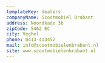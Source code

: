 ```yaml
---
templateKey: dealers
companyName: Scootmobiel Brabant
address: Noordkade 3b
zipCode: 5462 EC
city: Veghel
phone: 0413-413452
mail: info@scootmobielenbrabant.nl
site: www.scootmobielenbrabant.nl
---
```


